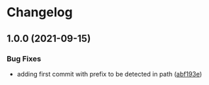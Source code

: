 # Changelog

## 1.0.0 (2021-09-15)


### Bug Fixes

* adding first commit with prefix to be detected in path ([abf193e](https://www.github.com/zishan0/test-repo2/commit/abf193e9b5e3d47a9cade358ece6cadd8b293692))
